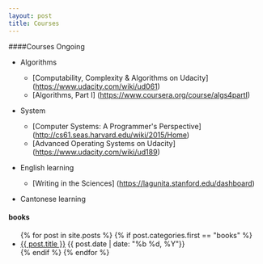 ```yaml
---
layout: post
title: Courses
---
```

####Courses Ongoing
   * Algorithms
       -  [Computability, Complexity & Algorithms on Udacity] (https://www.udacity.com/wiki/ud061)
       -  [Algorithms, Part I] (https://www.coursera.org/course/algs4partI)

   * System
       -  [Computer Systems: A Programmer's Perspective] (http://cs61.seas.harvard.edu/wiki/2015/Home)
       -  [Advanced Operating Systems on Udacity] (https://www.udacity.com/wiki/ud189) 


   * English learning
       -  [Writing in the Sciences] (https://lagunita.stanford.edu/dashboard)


   *  Cantonese learning 
  
#### books
<div class="postcontent archive">
  <ul class="archive">
  {% for post in site.posts %}
    {% if post.categories.first == "books"  %}
      <li>
      <a href="{{ post.url }}"> {{ post.title }}</a>
      <span class="archivedate hidemobile">{{ post.date | date: "%b %d, %Y"}}</span>
      </li>
    {% endif %}
  {% endfor %}
  </ul>
</div>